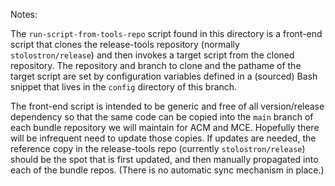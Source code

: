 Notes:

The `run-script-from-tools-repo` script found in this directory is a front-end script that clones the release-tools repository (normally `stolostron/release`) and then invokes a target script from the cloned repository.  The repository and branch to clone and the pathame of the target script are set by configuration variables defined in a (sourced) Bash snippet that lives in the `config` directory of this branch.

The front-end script is intended to be generic and free of all version/release dependency  so that the same code can be copied into the `main` branch of each bundle repository we will maintain for ACM and MCE.  Hopefully there will be infrequent need to update those copies. If updates are needed, the reference copy in the release-tools repo (currently `stolostron/release`) should be the spot that is first updated, and then manually propagated into each of the bundle repos. (There is no automatic sync mechanism in place.)
